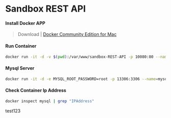 # Sandbox REST API

#### Install Docker APP

> Download | [Docker Community Edition for Mac](https://store.docker.com/editions/community/docker-ce-desktop-mac)

#### Run Container

```bash
docker run -it -d -v $(pwd):/var/www/sandbox-REST-API -p 10080:80 --name=rest-api --restart=always registry.cn-shanghai.aliyuncs.com/sandbox3/homestead:latest
```

#### Mysql Server

```bash
docker run -it -d -e MYSQL_ROOT_PASSWORD=root -p 13306:3306 --name=mysql --restart=always mysql:5.6
```

#### Check Container Ip Address

```bash
docker inspect mysql | grep "IPAddress"
```

test123